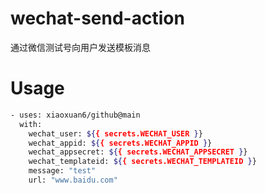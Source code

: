 # wechat-send-action

通过微信测试号向用户发送模板消息

# Usage

```bash
- uses: xiaoxuan6/github@main
  with:
    wechat_user: ${{ secrets.WECHAT_USER }}
    wechat_appid: ${{ secrets.WECHAT_APPID }}
    wechat_appsecret: ${{ secrets.WECHAT_APPSECRET }}
    wechat_templateid: ${{ secrets.WECHAT_TEMPLATEID }}
    message: "test"
    url: "www.baidu.com"
```


